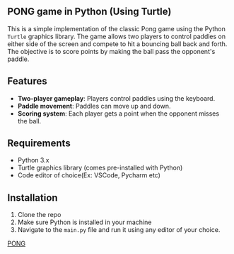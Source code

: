 ## PONG game in Python  (Using Turtle)  
This is a simple implementation of the classic Pong game using the Python `Turtle` graphics library. The game allows two players to control paddles on either side of the screen and compete to hit a bouncing ball back and forth. The objective is to score points by making the ball pass the opponent's paddle.

## Features
- **Two-player gameplay**: Players control paddles using the keyboard.
- **Paddle movement**: Paddles can move up and down.
- **Scoring system**: Each player gets a point when the opponent misses the ball.

## Requirements
- Python 3.x
- Turtle graphics library (comes pre-installed with Python)
- Code editor of choice(Ex: VSCode, Pycharm etc)

## Installation
1. Clone the repo 
2. Make sure Python is installed in your machine
3. Navigate to the `main.py` file and run it using any editor of your choice.

[PONG](https://github.com/Manish837773/Python-projects/blob/main/pong/imgs/img.png)
